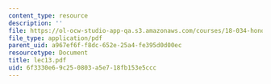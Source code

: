 ```yaml
---
content_type: resource
description: ''
file: https://ol-ocw-studio-app-qa.s3.amazonaws.com/courses/18-034-honors-differential-equations-spring-2004/6f3330e69c250803a5e718fb153e5ccc_lec13.pdf
file_type: application/pdf
parent_uid: a967ef6f-f8dc-652e-25a4-fe395d0d00ec
resourcetype: Document
title: lec13.pdf
uid: 6f3330e6-9c25-0803-a5e7-18fb153e5ccc
---
```

